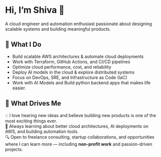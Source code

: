 # Hi, I’m Shiva 👋

A cloud engineer and automation enthusiast passionate about designing scalable systems and building meaningful products.

## 🔧 What I Do
- Build scalable AWS architectures & automate cloud deployments  
- Work with Terraform, GitHub Actions, and CI/CD pipelines  
- Optimize cloud performance, cost, and reliability  
- Deploy AI models in the cloud & explore distributed systems  
- Focus on DevOps, SRE, and Infrastructure as Code (IaC)
- Work with AI Models and Build python backend apps that makes life easier.

## 🌟 What Drives Me
💡 I love hearing new ideas and believe building new products is one of the most exciting things ever.  
🌱 Always learning about better cloud architectures, AI deployments on AWS, and building automation tools.  
🔍 Open to freelance consulting, startup collaborations, and opportunities where I can learn more — including **non-profit work** and passion-driven projects.

<!---
shiva2703/shiva2703 is a ✨ special ✨ repository because its `README.md` (this file) appears on your GitHub profile.
You can click the Preview link to take a look at your changes.
--->
